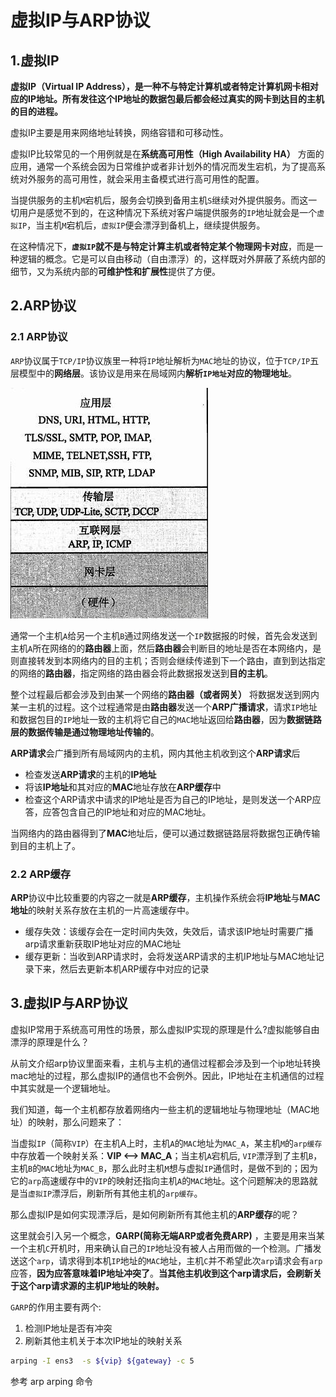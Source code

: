 # 虚拟IP与ARP协议

## 1.虚拟IP

**虚拟IP（Virtual IP Address），是一种不与特定计算机或者特定计算机网卡相对应的IP地址。所有发往这个IP地址的数据包最后都会经过真实的网卡到达目的主机的目的进程。**

虚拟IP主要是用来网络地址转换，网络容错和可移动性。

虚拟IP比较常见的一个用例就是在**系统高可用性（High Availability HA）** 方面的应用，通常一个系统会因为日常维护或者非计划外的情况而发生宕机，为了提高系统对外服务的高可用性，就会采用主备模式进行高可用性的配置。

当提供服务的主机`M`​宕机后，服务会切换到备用主机`S`​继续对外提供服务。而这一切用户是感觉不到的，在这种情况下系统对客户端提供服务的`IP`​地址就会是一个`虚拟IP`​，当主机`M`​宕机后，`虚拟IP`​便会漂浮到备机上，继续提供服务。

在这种情况下，**`虚拟IP`**​**就不是与特定计算主机或者特定某个物理网卡对应**，而是一种逻辑的概念。它是可以自由移动（自由漂浮）的，这样既对外屏蔽了系统内部的细节，又为系统内部的**可维护性和扩展性**提供了方便。

## 2.ARP协议

### 2.1 ARP协议

​`ARP`​协议属于`TCP/IP`​协议族里一种将`IP`​地址解析为`MAC`​地址的协议，位于`TCP/IP`​五层模型中的**网络层**。该协议是用来在局域网内**解析**​**`IP地址`**​**对应的物理地址**。

​![这里写图片描述](assets/net-img-20171118164743381-20230923140414-waddaw3.jpg)​

通常一个主机`A`​给另一个主机`B`​通过网络发送一个`IP`​数据报的时候，首先会发送到主机`A`​所在网络的的**路由器**上面，然后**路由器**会判断目的地址是否在本网络内，是则直接转发到本网络内的目的主机；否则会继续传递到下一个路由，直到到达指定的网络的**路由器**，指定网络的路由器会将此数据报发送到**目的主机**。

整个过程最后都会涉及到由某一个网络的**路由器（或者网关）** 将数据发送到网内某一主机的过程。这个过程通常是由**路由器**发送一个**ARP广播请求**，请求`IP`​地址和数据包目的`IP`​地址一致的主机将它自己的`MAC`​地址返回给**路由器**，因为**数据链路层的数据传输是通过物理地址传输的**。

**ARP请求**会广播到所有局域网内的主机，网内其他主机收到这个**ARP请求**后

* 检查发送**ARP请求**的主机的**IP地址**
* 将该**IP地址**和其对应的**MAC**地址存放在**ARP缓存**中
* 检查这个ARP请求中请求的IP地址是否为自己的IP地址，是则发送一个ARP应答，应答包含自己的IP地址和对应的MAC地址。

当网络内的路由器得到了**MAC**地址后，便可以通过数据链路层将数据包正确传输到目的主机上了。

### 2.2 ARP缓存

**ARP**协议中比较重要的内容之一就是**ARP缓存**，主机操作系统会将**IP地址**与**MAC地址**的映射关系存放在主机的一片高速缓存中。

* 缓存失效：该缓存会在一定时间内失效，失效后，请求该IP地址时需要广播arp请求重新获取IP地址对应的MAC地址
* 缓存更新：当收到ARP请求时，会将发送ARP请求的主机IP地址与MAC地址记录下来，然后去更新本机ARP缓存中对应的记录

## 3.虚拟IP与ARP协议

虚拟IP常用于系统高可用性的场景，那么虚拟IP实现的原理是什么?虚拟能够自由漂浮的原理是什么？

从前文介绍arp协议里面来看，主机与主机的通信过程都会涉及到一个ip地址转换mac地址的过程，那么虚拟IP的通信也不会例外。因此，IP地址在主机通信的过程中其实就是一个逻辑地址。

我们知道，每一个主机都存放着网络内一些主机的逻辑地址与物理地址（MAC地址）的映射，那么问题来了：

当虚拟`IP`​（简称`VIP`​）在主机A上时，主机`A`​的`MAC`​地址为`MAC_A`​，某主机`M`​的`arp缓存`​中存放着一个映射关系：**VIP &lt;–&gt; MAC_A**；当主机`A`​宕机后, `VIP`​漂浮到了主机`B`​，主机`B`​的`MAC`​地址为`MAC_B`​，那么此时主机`M`​想与虚拟`IP`​通信时，是做不到的；因为它的`arp`​高速缓存中的`VIP`​的映射还指向主机`A`​的`MAC`​地址。这个问题解决的思路就是当`虚拟IP`​漂浮后，刷新所有其他主机的`arp缓存`​。

那么虚拟IP是如何实现漂浮后，是如何刷新所有其他主机的**ARP缓存**的呢？

这里就会引入另一个概念，**GARP(简称无端ARP或者免费ARP)** ，主要是用来当某一个主机`C`​开机时，用来确认自己的`IP`​地址没有被人占用而做的一个检测。广播发送这个`arp`​，请求得到本机`IP`​地址的`MAC`​地址，主机`C`​并不希望此次`arp`​请求会有`arp`​应答，**因为应答意味着IP地址冲突了**。**当其他主机收到这个arp请求后，会刷新关于这个arp请求源的主机IP地址的映射。**

​`GARP`​的作用主要有两个:

1. 检测IP地址是否有冲突
2. 刷新其他主机关于本次IP地址的映射关系

```bash
arping -I ens3  -s ${vip} ${gateway} -c 5
```

参考 arp arping 命令

‍
